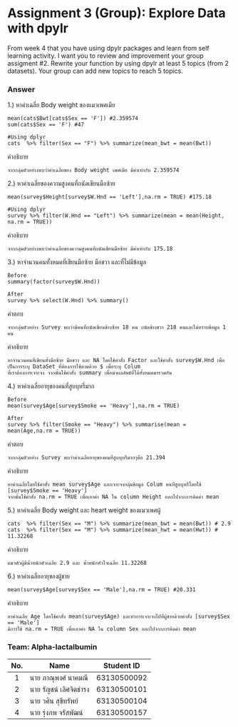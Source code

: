 # Assignment 3 (Group): Explore Data with dpylr
From week 4 that you have using dpylr packages and learn from self learning activity. I want you to review and improvement your group assigment #2. Rewrite your function by using dpylr at least 5 topics (from 2 datasets). Your group can add new topics to reach 5 topics.

### Answer


1.) หาค่าเฉลี่ย Body weight ของแมวเพศเมีย 
```{R}
mean(cats$Bwt[cats$Sex == 'F']) #2.359574
sum(cats$Sex == 'F') #47

#Using dplyr
cats  %>% filter(Sex == "F") %>% summarize(mean_bwt = mean(Bwt))
```
คำอธิบาย
```{R}
จากกลุ่มตัวอย่างพบว่าค่าเฉลี่ยของ Body weight เพศเมีย มีค่าเท่ากับ 2.359574 
```

2.) หาค่าเฉลี่ยของความสูงคนที่ถนัดเขียนมือซ้าย
```{R}
mean(survey$Height[survey$W.Hnd == 'Left'],na.rm = TRUE) #175.18

#Using dplyr
survey %>% filter(W.Hnd == "Left") %>% summarize(mean = mean(Height, na.rm = TRUE))

```
คำอธิบาย
```{R}
จากกลุ่มตัวอย่างพบว่าค่าเฉลี่ยของความสูงคนที่ถนัดเขียนมือซ้าย มีค่าเท่ากับ 175.18
```
3.) หาจำนวนคนทั้งหมดที่เขียนมือซ้าย มือขวา และที่ไม่มีข้อมูล
```{R}
Before
summary(factor(survey$W.Hnd))
```
```{R}
After
survey %>% select(W.Hnd) %>% summary()
```
คำตอบ
```{R}
จากกลุ่มตัวอย่าง Survey พบว่ามีคนที่ถนัดเขียนข้างซ้าย 18 คน ถนัดข้างขวา 218 คนและไม่ทราบข้อมูล 1 คน
```
คำอธิบาย
```{R}
หาจำนวนคนที่เขียนทั้งมือซ้าย มือขวา และ NA โดยใช้คำสั่ง Factor และใช้คำสั่ง survey$W.Hnd เพื่อเป็นการระบุ DataSet ที่ต้องการใช้ตามด้วย $ เพื่อระบุ Colum 
ที่เราต้องการเจาะจง จากนั้นใช้คำสั่ง summary เพื่อนำผลลัพธ์ที่ได้ทั้งหมดมารวมกัน
```
4.) หาค่าเฉลี่ยอายุของคนที่สูบบุหรี่มาก
```{R}
Before
mean(survey$Age[survey$Smoke == 'Heavy'],na.rm = TRUE)
```
```{R}
After
survey %>% filter(Smoke == "Heavy") %>% summarise(mean = mean(Age,na.rm = TRUE))
```
คำตอบ
```{R}
จากกลุ่มตัวอย่าง Survey พบว่าค่าเฉลี่ยอายุของคนที่สูบบุหรี่มากๆคือ 21.394 
```
คำอธิบาย
```{R}
หาค่าเฉลี่ยโดยใช้คำสั่ง mean survey$Age และเจาะจงกลุ่มข้อมูล Colum คนที่สูบบุหรี่โดยใช้ [survey$Smoke == 'Heavy']
จากนั้นใช้คำสั่ง na.rm = TRUE เพื่อเอาค่า NA ใน column Height ออกไปจากการคิดค่า mean
```
5.) หาค่าเฉลี่ย Body weight และ heart weight ของแมวเพศผู้
```{R}
cats  %>% filter(Sex == "M") %>% summarize(mean_bwt = mean(Bwt)) # 2.9
cats  %>% filter(Sex == "M") %>% summarize(mean_hwt = mean(Hwt)) # 11.32268
```
คำอธิบาย
```{R}
แมวตัวผู้มีน้ำหนักตัวเฉลี่ย 2.9 และ น้ำหนักหัวใจเฉลี่ย 11.32268
```
6.) หาค่าเฉลี่ยอายุของผู้ชาย
```{R}
mean(survey$Age[survey$Sex == 'Male'],na.rm = TRUE) #20.331
````
คำอธิบาย
```{R}
หาค่าเฉลี่ย Age โดยใช้คำสั่ง mean(survey$Age) และทำการเจาะจงไปที่ผู้ชายด้วยคำสั่ง [survey$Sex == 'Male']
มีการใช้ na.rm = TRUE เพื่อเอาค่า NA ใน column Sex ออกไปจากการคิดค่า mean
```
### Team: Alpha-lactalbumin
| No. | Name              | Student ID   |
|:---:|-------------------|--------------|
|  1  | นาย ภาณุพงศ์ นาคมณี    | 63130500092  |
|  2  | นาย รัญชน์ เลิศจิตธำรง    | 63130500101  |
|  3  | นาย วศิน สุขีทรัพย์   | 63130500104 |
|  4  | นาย รุ่งภพ จรัสพัฒน์     | 63130500157 |


